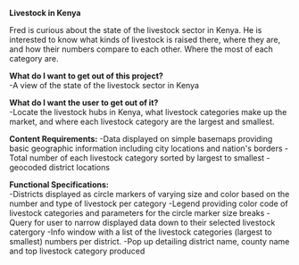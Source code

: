 <b>Livestock in Kenya</b> 

Fred is curious about the state of the livestock sector in Kenya. He is interested to know what kinds of livestock is raised there, where they are, and how their numbers compare to each other. Where the most of each category are.

<b>What do I want to get out of this project?</b><br>
    -A view of the state of the livestock sector in Kenya
    
<b>What do I want the user to get out of it?</b><br>
    -Locate the livestock hubs in Kenya, what livestock categories make up the market, and where each livestock category are the largest and smallest. 
    
<b>Content Requirements:</b>
    -Data displayed on simple basemaps providing basic geographic information including city locations and nation's borders
    -Total number of each livestock category sorted by largest to smallest
    -geocoded district locations
    
<b>Functional Specifications:</b><br>
    -Districts displayed as circle markers of varying size and color based on the number and type of livestock per category
    -Legend providing color code of livestock categories and parameters for the circle marker size breaks
    -Query for user to narrow displayed data down to their selected livestock catergory
    -Info window with a list of the livestock categories (largest to smallest) numbers per district. 
    -Pop up detailing district name, county name and top livestock category produced 



     
        